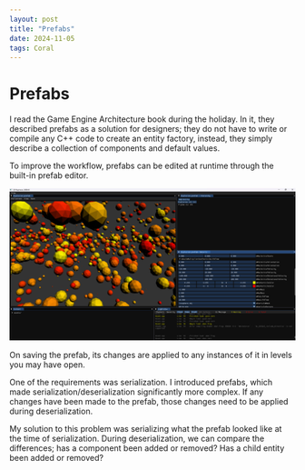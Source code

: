 ```yaml
---
layout: post
title: "Prefabs"
date: 2024-11-05
tags: Coral
---
```


# Prefabs

I read the Game Engine Architecture book during the holiday. In it, they described prefabs as a solution for designers; they do not have to write or compile any C++ code to create an entity factory, instead, they simply describe a collection of components and default values.

To improve the workflow, prefabs can be edited at runtime through the built-in prefab editor.

![Screenshot of prefab editor](/img/projects/y2/coral/W1PrefabEditor.png)

[//]: # (TODO: Add gifs)

On saving the prefab, its changes are applied to any instances of it in levels you may have open.

One of the requirements was serialization. I introduced prefabs, which made serialization/deserialization significantly more complex. If any changes have been made to the prefab, those changes need to be applied during deserialization. 

My solution to this problem was serializing what the prefab looked like at the time of serialization. During deserialization, we can compare the differences; has a component been added or removed? Has a child entity been added or removed?

[//]: # (TODO: Add more content)

[//]: # (TODO: Add conclusion)
